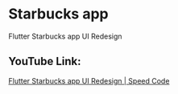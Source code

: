 # Starbucks app

Flutter Starbucks app UI Redesign

## YouTube Link:

[Flutter Starbucks app UI Redesign | Speed Code](https://youtu.be/A2a7WXWS8vs)
